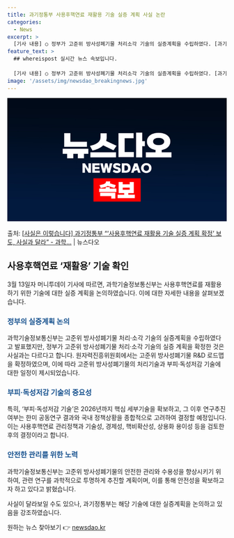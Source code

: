 ```yaml
---
title: 과기정통부 사용후핵연료 재활용 기술 실증 계획 사실 논란
categories:
  - News
excerpt: >
  [기사 내용] ○ 정부가 고준위 방사성폐기물 처리소각 기술의 실증계획을 수립하였다. [과기정통부 설명] ○ …
feature_text: >
  ## whereispost 실시간 뉴스 속보입니다.

  [기사 내용] ○ 정부가 고준위 방사성폐기물 처리소각 기술의 실증계획을 수립하였다. [과기정통부 설명] ○ …
image: '/assets/img/newsdao_breakingnews.jpg'
---
```


![뉴스다오 속보](/assets/img/newsdao_breakingnews.jpg)

<p>출처: <a href="https://newsdao.kr/3361" rel="dofollow">[사실은 이렇습니다] 과기정통부 “‘사용후핵연료 재활용 기술 실증 계획 확정’ 보도, 사실과 달라” - 과학…</a> | 뉴스다오</p>

<h2 data-ke-size="size26">사용후핵연료 ‘재활용’ 기술 확인</h2>
<p data-ke-size="size16">3월 13일자 머니투데이 기사에 따르면, 과학기술정보통신부는 사용후핵연료를 재활용하기 위한 기술에 대한 실증 계획을 논의하였습니다. 이에 대한 자세한 내용을 살펴보겠습니다.</p>

<h3><span style="color: #1a5490;">정부의 실증계획 논의</span></h3>
<p data-ke-size="size16">과학기술정보통신부는 고준위 방사성폐기물 처리·소각 기술의 실증계획을 수립하였다고 발표했지만, 정부가 고준위 방사성폐기물 처리·소각 기술의 실증 계획을 확정한 것은 사실과는 다르다고 합니다. 원자력진흥위원회에서는 고준위 방사성폐기물 R&D 로드맵을 확정하였으며, 이에 따라 고준위 방사성폐기물의 처리기술과 부피·독성저감 기술에 대한 일정이 제시되었습니다.</p>

<h3><b><span style="color: #1a5490;">부피·독성저감 기술의 중요성</span></b></h3>
<p data-ke-size="size16">특히, ‘부피·독성저감 기술’은 2026년까지 핵심 세부기술을 확보하고, 그 이후 연구추진 여부는 한미 공동연구 결과와 국내 정책상황을 종합적으로 고려하여 결정할 예정입니다. 이는 사용후핵연료 관리정책과 기술성, 경제성, 핵비확산성, 상용화 용이성 등을 검토한 후의 결정이라고 합니다.</p>

<h3><b><span style="color: #1a5490;">안전한 관리를 위한 노력</span></b></h3>
<p data-ke-size="size16">과학기술정보통신부는 고준위 방사성폐기물의 안전한 관리와 수용성을 향상시키기 위하여, 관련 연구를 과학적으로 투명하게 추진할 계획이며, 이를 통해 안전성을 확보하고자 하고 있다고 밝혔습니다.</p>

<p data-ke-size="size16">사실이 달라보일 수도 있으나, 과기정통부는 해당 기술에 대한 실증계획을 논의하고 있음을 강조하였습니다.</p>
 

원하는 뉴스 찾아보기 👉 <a href="https://newsdao.kr" rel="dofollow">newsdao.kr</a>


